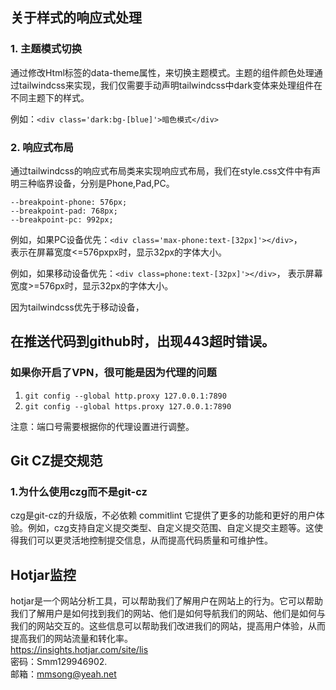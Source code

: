 ## 关于样式的响应式处理
### 1. 主题模式切换
通过修改Html标签的data-theme属性，来切换主题模式。主题的组件颜色处理通过tailwindcss来实现，我们仅需要手动声明tailwindcss中dark变体来处理组件在不同主题下的样式。<br/>

例如：`<div class='dark:bg-[blue]'>暗色模式</div>`
<br/>
### 2. 响应式布局
通过tailwindcss的响应式布局类来实现响应式布局，我们在style.css文件中有声明三种临界设备，分别是Phone,Pad,PC。<br/>

`--breakpoint-phone: 576px;`<br/>
`--breakpoint-pad: 768px;`<br/>
`--breakpoint-pc: 992px;`<br/>

例如，如果PC设备优先：`<div class='max-phone:text-[32px]'></div>`，<br/>
表示在屏幕宽度<=576pxpx时，显示32px的字体大小。

例如，如果移动设备优先：`<div class=phone:text-[32px]'></div>`，
表示屏幕宽度>=576px时，显示32px的字体大小。


因为tailwindcss优先于移动设备，



## 在推送代码到github时，出现443超时错误。
### 如果你开启了VPN，很可能是因为代理的问题
1. `git config --global http.proxy 127.0.0.1:7890`
2. `git config --global https.proxy 127.0.0.1:7890`

注意：端口号需要根据你的代理设置进行调整。


## Git CZ提交规范
### 1.为什么使用czg而不是git-cz
czg是git-cz的升级版，不必依赖 commitlint 它提供了更多的功能和更好的用户体验。例如，czg支持自定义提交类型、自定义提交范围、自定义提交主题等。这使得我们可以更灵活地控制提交信息，从而提高代码质量和可维护性。


## Hotjar监控
hotjar是一个网站分析工具，可以帮助我们了解用户在网站上的行为。它可以帮助我们了解用户是如何找到我们的网站、他们是如何导航我们的网站、他们是如何与我们的网站交互的。这些信息可以帮助我们改进我们的网站，提高用户体验，从而提高我们的网站流量和转化率。
<br>
https://insights.hotjar.com/site/lis
<br>
密码：Smm129946902.
<br>
邮箱：mmsong@yeah.net
